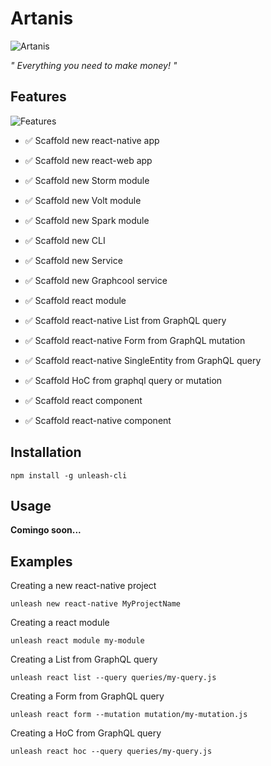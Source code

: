 # Artanis

![Artanis](https://raw.githubusercontent.com/thunder-js/unleash/master/src/resources/demon.jpg)

*" Everything you need to make money! "*

## Features
![Features](https://raw.githubusercontent.com/rafaelcorreiapoli/artanis/master/src/resources/images/features.png)

- ✅ Scaffold new react-native app
- ✅ Scaffold new react-web app
- ✅ Scaffold new Storm module
- ✅ Scaffold new Volt module
- ✅ Scaffold new Spark module
- ✅ Scaffold new CLI
- ✅ Scaffold new Service
- ✅ Scaffold new Graphcool service

- ✅ Scaffold react module
- ✅ Scaffold react-native List from GraphQL query
- ✅ Scaffold react-native Form from GraphQL mutation
- ✅ Scaffold react-native SingleEntity from GraphQL query
- ✅ Scaffold HoC from graphql query or mutation
- ✅ Scaffold react component
- ✅ Scaffold react-native component

## Installation
```
npm install -g unleash-cli
```

## Usage
**Comingo soon...**

## Examples
Creating a new react-native project
```
unleash new react-native MyProjectName
```
Creating a react module
```
unleash react module my-module
```
Creating a List from GraphQL query
```
unleash react list --query queries/my-query.js
```
Creating a Form from GraphQL query
```
unleash react form --mutation mutation/my-mutation.js
```
Creating a HoC from GraphQL query
```
unleash react hoc --query queries/my-query.js
```
